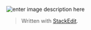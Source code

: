 

![enter image description here](https://www.facebook.com/MNYWKS/photos/a.999911960149764/1589741097833511)
> Written with [StackEdit](https://stackedit.io/).
<!--stackedit_data:
eyJoaXN0b3J5IjpbLTE5MTQyODQyMzldfQ==
-->